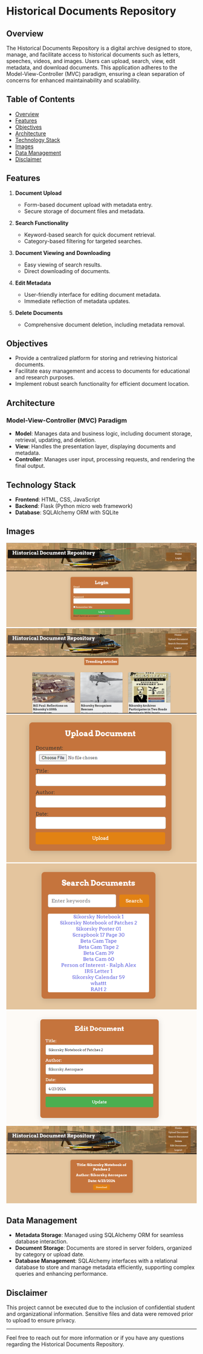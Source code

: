 # Historical Documents Repository

## Overview

The Historical Documents Repository is a digital archive designed to store, manage, and facilitate access to historical documents such as letters, speeches, videos, and images. Users can upload, search, view, edit metadata, and download documents. This application adheres to the Model-View-Controller (MVC) paradigm, ensuring a clean separation of concerns for enhanced maintainability and scalability.

## Table of Contents

- [Overview](#overview)
- [Features](#features)
- [Objectives](#objectives)
- [Architecture](#architecture)
- [Technology Stack](#technology-stack)
- [Images](#images)
- [Data Management](#data-management)
- [Disclaimer](#disclaimer)

## Features

1. **Document Upload**
    - Form-based document upload with metadata entry.
    - Secure storage of document files and metadata.

2. **Search Functionality**
    - Keyword-based search for quick document retrieval.
    - Category-based filtering for targeted searches.

3. **Document Viewing and Downloading**
    - Easy viewing of search results.
    - Direct downloading of documents.

4. **Edit Metadata**
    - User-friendly interface for editing document metadata.
    - Immediate reflection of metadata updates.

5. **Delete Documents**
    - Comprehensive document deletion, including metadata removal.

## Objectives

- Provide a centralized platform for storing and retrieving historical documents.
- Facilitate easy management and access to documents for educational and research purposes.
- Implement robust search functionality for efficient document location.

## Architecture

### Model-View-Controller (MVC) Paradigm

- **Model**: Manages data and business logic, including document storage, retrieval, updating, and deletion.
- **View**: Handles the presentation layer, displaying documents and metadata.
- **Controller**: Manages user input, processing requests, and rendering the final output.

## Technology Stack

- **Frontend**: HTML, CSS, JavaScript
- **Backend**: Flask (Python micro web framework)
- **Database**: SQLAlchemy ORM with SQLite

## Images

![Login Screen](img/login.png)
![Home Screen](img/home.png)
![Upload Interface](img/upload.png)
![Search Results](img/search.png)
![Edit Metadata](img/edit.png)
![Download Interface](img/download.png)

## Data Management

- **Metadata Storage**: Managed using SQLAlchemy ORM for seamless database interaction.
- **Document Storage**: Documents are stored in server folders, organized by category or upload date.
- **Database Management**: SQLAlchemy interfaces with a relational database to store and manage metadata efficiently, supporting complex queries and enhancing performance.

## Disclaimer

This project cannot be executed due to the inclusion of confidential student and organizational information. Sensitive files and data were removed prior to upload to ensure privacy.

---

Feel free to reach out for more information or if you have any questions regarding the Historical Documents Repository.

